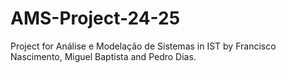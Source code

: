 # AMS-Project-24-25

Project for Análise e Modelação de Sistemas in IST by Francisco Nascimento, Miguel Baptista and Pedro Dias.
